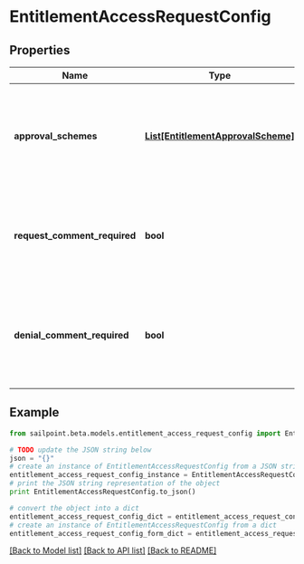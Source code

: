 # EntitlementAccessRequestConfig


## Properties
Name | Type | Description | Notes
------------ | ------------- | ------------- | -------------
**approval_schemes** | [**List[EntitlementApprovalScheme]**](EntitlementApprovalScheme.md) | Ordered list of approval steps for the access request. Empty when no approval is required. | [optional] 
**request_comment_required** | **bool** | If the requester must provide a comment during access request. | [optional] [default to False]
**denial_comment_required** | **bool** | If the reviewer must provide a comment when denying the access request. | [optional] [default to False]

## Example

```python
from sailpoint.beta.models.entitlement_access_request_config import EntitlementAccessRequestConfig

# TODO update the JSON string below
json = "{}"
# create an instance of EntitlementAccessRequestConfig from a JSON string
entitlement_access_request_config_instance = EntitlementAccessRequestConfig.from_json(json)
# print the JSON string representation of the object
print EntitlementAccessRequestConfig.to_json()

# convert the object into a dict
entitlement_access_request_config_dict = entitlement_access_request_config_instance.to_dict()
# create an instance of EntitlementAccessRequestConfig from a dict
entitlement_access_request_config_form_dict = entitlement_access_request_config.from_dict(entitlement_access_request_config_dict)
```
[[Back to Model list]](../README.md#documentation-for-models) [[Back to API list]](../README.md#documentation-for-api-endpoints) [[Back to README]](../README.md)


